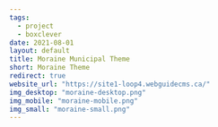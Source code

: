 ```yaml
---
tags:
  - project
  - boxclever
date: 2021-08-01
layout: default
title: Moraine Municipal Theme
short: Moraine Theme
redirect: true
website_url: "https://site1-loop4.webguidecms.ca/"
img_desktop: "moraine-desktop.png"
img_mobile: "moraine-mobile.png"
img_small: "moraine-small.png"
---
```

